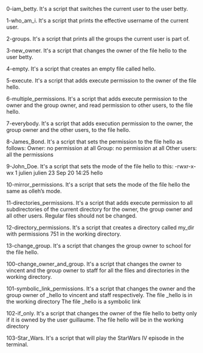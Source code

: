 0-iam_betty. It's a script that switches the current user to the user betty.

1-who_am_i. It's a script that prints the effective username of the current user.

2-groups. It's a script that prints all the groups the current user is part of.

3-new_owner. It's a script that changes the owner of the file hello to the user betty.

4-empty. It's a script that creates an empty file called hello.

5-execute. It's a script that adds execute permission to the owner of the file hello.

6-multiple_permissions. It's a script that adds execute permission to the owner and the group owner, and read permission to other users, to the file hello.

7-everybody. It's a script that adds execution permission to the owner, the group owner and the other users, to the file hello.

8-James_Bond. It's a script that sets the permission to the file hello as follows:
Owner: no permission at all
Group: no permission at all
Other users: all the permissions

9-John_Doe. It's a script that sets the mode of the file hello to this:
-rwxr-x-wx 1 julien julien 23 Sep 20 14:25 hello

10-mirror_permissions. It's a script that sets the mode of the file hello the same as olleh’s mode.

11-directories_permissions. It's a script that adds execute permission to all subdirectories of the current directory for the owner, the group owner and all other users. Regular files should not be changed.

12-directory_permissions. It's a script that creates a directory called my_dir with permissions 751 in the working directory.

13-change_group. It's a script that changes the group owner to school for the file hello.

100-change_owner_and_group. It's a script that changes the owner to vincent and the group owner to staff for all the files and directories in the working directory.

101-symbolic_link_permissions. It's a script that changes the owner and the group owner of _hello to vincent and staff respectively.
The file _hello is in the working directory
The file _hello is a symbolic link

102-if_only. It's a script that changes the owner of the file hello to betty only if it is owned by the user guillaume.
The file hello will be in the working directory

103-Star_Wars. It's a script that will play the StarWars IV episode in the terminal.

